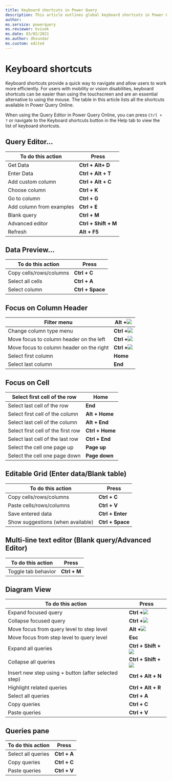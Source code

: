 ```yaml
---
title: Keyboard shortcuts in Power Query
description: This article outlines global keyboard shortcuts in Power Query Online
author: 
ms.service: powerquery
ms.reviewer: kvivek
ms.date: 03/02/2021
ms.author: dhsundar
ms.custom: edited
---
```


# Keyboard shortcuts

Keyboard shortcuts provide a quick way to navigate and allow users to work more efficiently. For users with mobility or vision disabilities, keyboard shortcuts can be easier than using the touchscreen and are an essential alternative to using the mouse. The table in this article lists all the shortcuts available in Power Query Online.

When using the Query Editor in Power Query Online, you can press ```Ctrl + ?``` or navigate to the Keyboard shortcuts button in the Help tab to view the list of keyboard shortcuts.

## Query Editor...

| **To do this action** | **Press** |
| --- | --- |
| Get Data | **Ctrl + Alt+ D** |
| Enter Data | **Ctrl + Alt + T** |
| Add custom column | **Ctrl + Alt + C** |
| Choose column | **Ctrl + K** |
| Go to column | **Ctrl + G** |
| Add column from examples | **Ctrl + E** |
| Blank query | **Ctrl + M** |
| Advanced editor | **Ctrl + Shift + M** |
| Refresh | **Alt + F5** |

## Data Preview...

| **To do this action** | **Press** |
| --- | --- |
| Copy cells/rows/columns | **Ctrl + C** |
| Select all cells | **Ctrl + A** |
| Select column | **Ctrl + Space** |

## Focus on Column Header

| Filter menu | **Alt +**![](RackMultipart20210302-4-r7oydo_html_3cccea986cc3e491.png) |
| --- | --- |
| Change column type menu | **Ctrl +**![](RackMultipart20210302-4-r7oydo_html_3cccea986cc3e491.png) |
| Move focus to column header on the left | **Ctrl +**![](RackMultipart20210302-4-r7oydo_html_d8bcd2ad6af721e7.png) |
| Move focus to column header on the right | **Ctrl +**![](RackMultipart20210302-4-r7oydo_html_bd82a03d537d28da.gif) |
| Select first column | **Home** |
| Select last column | **End** |

## Focus on Cell

| Select first cell of the row | **Home** |
| --- | --- |
| Select last cell of the row | **End** |
| Select first cell of the column | **Alt + Home** |
| Select last cell of the column | **Alt + End** |
| Select first cell of the first row | **Ctrl + Home** |
| Select last cell of the last row | **Ctrl + End** |
| Select the cell one page up | **Page up** |
| Select the cell one page down | **Page down** |

## Editable Grid (Enter data/Blank table)

| **To do this action** | **Press** |
| --- | --- |
| Copy cells/rows/columns | **Ctrl + C** |
| Paste cells/rows/columns | **Ctrl + V** |
| Save entered data | **Ctrl + Enter** |
| Show suggestions (when available) | **Ctrl + Space** |

## Multi-line text editor (Blank query/Advanced Editor)

| **To do this action** | **Press** |
| --- | --- |
| Toggle tab behavior | **Ctrl + M** |

## Diagram View

| **To do this action** | **Press** |
| --- | --- |
| Expand focused query | **Ctrl +**![](RackMultipart20210302-4-r7oydo_html_bd82a03d537d28da.gif) |
| Collapse focused query | **Ctrl +**![](RackMultipart20210302-4-r7oydo_html_d8bcd2ad6af721e7.png) |
| Move focus from query level to step level | **Alt +**![](RackMultipart20210302-4-r7oydo_html_3cccea986cc3e491.png) |
| Move focus from step level to query level | **Esc** |
| Expand all queries | **Ctrl + Shift +**![](RackMultipart20210302-4-r7oydo_html_bd82a03d537d28da.gif) |
| Collapse all queries | **Ctrl + Shift +**![](RackMultipart20210302-4-r7oydo_html_d8bcd2ad6af721e7.png) |
| Insert new step using + button (after selected step) | **Ctrl + Alt + N** |
| Highlight related queries | **Ctrl + Alt + R** |
| Select all queries | **Ctrl + A** |
| Copy queries | **Ctrl + C** |
| Paste queries | **Ctrl + V** |

## Queries pane

| **To do this action** | **Press** |
| --- | --- |
| Select all queries | **Ctrl + A** |
| Copy queries | **Ctrl + C** |
| Paste queries | **Ctrl + V** |

